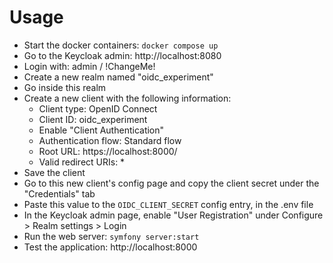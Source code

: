 # Usage

- Start the docker containers: `docker compose up`
- Go to the Keycloak admin: http://localhost:8080
- Login with: admin / !ChangeMe!
- Create a new realm named "oidc_experiment"
- Go inside this realm
- Create a new client with the following information:
  - Client type: OpenID Connect
  - Client ID: oidc_experiment
  - Enable "Client Authentication"
  - Authentication flow: Standard flow
  - Root URL: https://localhost:8000/
  - Valid redirect URIs: *
- Save the client
- Go to this new client's config page and copy the client secret under the "Credentials" tab
- Paste this value to the `OIDC_CLIENT_SECRET` config entry, in the .env file
- In the Keycloak admin page, enable "User Registration" under Configure > Realm settings > Login
- Run the web server: `symfony server:start`
- Test the application: http://localhost:8000
